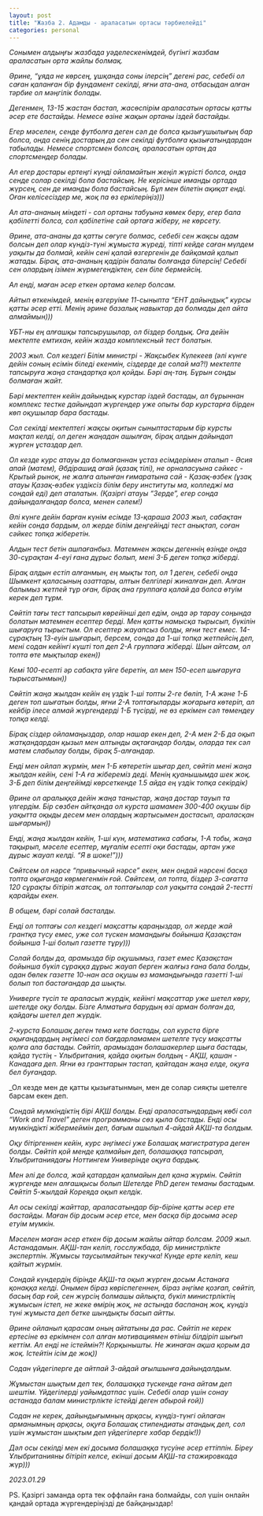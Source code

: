 ```yaml
---
layout: post
title: "Жазба 2. Адамды - араласатын ортасы тәрбиелейді"
categories: personal
---
```


_Сонымен алдыңғы жазбада уәделескенімдей, бүгінгі жазбам араласатын орта жайлы болмақ._

_Әрине, “ұяда не көрсең, ұшқанда соны ілерсің” дегені рас, себебі ол саған қаланған бір фундамент секілді, яғни ата-ана, отбасыдан алған тәрбие ол мәңгілік болады._

_Дегенмен, 13-15 жастан бастап, жасөспірім араласатын ортасы қатты әсер ете бастайды. Немесе өзіне жақын ортаны іздей бастайды._

_Егер мәселен, сенде футболға деген сәл де болса қызығушылығың бар болса, онда сенің достарың да сен секілді футболға қызығатындардан табылады. Немесе спортсмен болсаң, араласатын ортаң да спортсмендер болады._ 

_Ал егер достары ертеңгі күнді ойламайтын жеңіл жүрісті болса, онда сенде солар секілді бола бастайсың. Не керісінше иманды ортада жүрсең, сен де иманды бола бастайсың. Бұл мен білетін ақиқат енді. Оған келісесіздер ме, жоқ па өз еркілеріңіз)))_

_Ал ата-ананың міндеті - сол ортаны табуына көмек беру, егер бала қабілетті болса, сол қабілетіне сай ортаға жіберу, не көрсету._

_Әрине, ата-ананы да қатты сөгуге болмас, себебі сен жақсы адам болсын деп олар күндіз-түні жұмыста жүреді, тіпті кейде саған мүлдем уақыты да болмай, кейін сені қалай өзгергенін де байқамай қалып жатады. Бірақ, ата-ананың қадірін балалы болғанда білерсің! Себебі сен олардың ізімен жүрмегендіктен, сен біле бермейсің._ 

*_Ал енді, маған әсер еткен ортама келер болсам._*

_Айтып өткенімдей, менің өзгеруіме 11-сыныпта “ЕНТ дайындық” курсы қатты әсер етті. Менің әрине базалық навыктар да болмады деп айта алмаймын)))_

_ҰБТ-ны ең алғашқы тапсырушылар, ол біздер болдық. Оға дейін мектепте емтихан, кейін жазда комплексный тест болатын._

_2003 жыл. Сол кездегі Білім министрі - Жақсыбек Күлекеев (әлі күнге дейін соның есімін біледі екенмін, сіздерде де солай ма?!) мектепте тапсыруға жаңа стандартқа қол қойды. Бәрі аң-таң. Бұрын соңды болмаған жайт._ 

_Бәрі мектептен кейін дайындық курстар іздей бастады, ал бұрыннан комплекс тестке дайындап жүргендер уже опыты бар курстарға бірден көп оқушылар бара бастады._

_Сол секілді мектептегі жақсы оқитын сыныптастарым бір курсты мақтап келді, ол деген жаңадан ашылған, бірақ алдын дайындап жүрген ұстаздар деп._ 

_Ол кезде курс атауы да болмағаннан ұстаз есімдерімен аталып - Әсия апай (матем), Әбдірашид ағай (қазақ тілі), не орналасуына сәйкес - Крытый рынок, не жалға алынған ғимаратына сай - Қазақ-өзбек (ұзақ атауы Қазақ-өзбек үздіксіз білім беру институты ма, колледжі ма сондай еді) деп аталатын. (Қазіргі атауы “Зерде”, егер сонда дайындалғандар болса, менен сәлем!)_

_Әлі күнге дейін барған күнім есімде 13-қараша 2003 жыл, сабақтан кейін сонда бардым, ол жерде білім деңгейіңді тест анықтап, соған сәйкес топқа жіберетін._ 

_Алдын тест бетін ашпағанбыз. Матемнен жақсы дегеннің өзінде онда 30-сұрақтан 4-еуі ғана дұрыс болып, мені 3-Б деген топқа жіберді._

_Бірақ алдын естіп алғанмын, ең мықты топ, ол 1 деген, себебі онда Шымкент қаласының озаттары, алтын белгілері жиналған деп. Алған балымыз жетпей тұр оған, бірақ ана группаға қалай да болса өтуім керек деп тұрм._ 

_Сөйтіп тағы тест тапсырып көрейінші деп едім, онда әр тарау соңында болатын матемнен есептер берді. Мен қатты намысқа тырысып, бүкілін шығаруға тырыстым. Ол есептер жауапсыз болды, яғни тест емес. 14-сұрақтың 13-еуін шығарып, берсем, сонда да 1-ші топқа жетпейсің деп, мені содан кейінгі күшті топ деп 2-А группаға жіберді. Шын айтсам, ол топта өте мықтылар екен))_

_Кемі 100-есепті әр сабақта үйге беретін, ал мен 150-есеп шығаруға тырысатынмын))_

_Сөйтіп жаңа жылдан кейін ең үздік 1-ші топты 2-ге бөліп, 1-А және 1-Б деген топ шығатын болды, яғни 2-А топтағыларды жоғарыға көтеріп, ал кейбір ілесе алмай жүргендерді 1-Б түсірді, не өз еркімен сәл төмендеу топқа келді._ 

_Бірақ сіздер ойламаңыздар, олар нашар екен деп, 2-А мен 2-Б да оқып жатқандардан қызыл мен алтынды ақтағандар болды, оларда тек сәл матем слабылау болды, бірақ 5-алғандар._ 

_Енді мен ойлап жүрмін, мен 1-Б көтеретін шығар деп, сөйтіп мені жаңа жылдан кейін, сені 1-А ға жібереміз деді. Менің қуанышымда шек жоқ. 3-Б деп білім деңгейімді көрсеткенде 1.5 айда ең үздік топқа секірдік)_

_Әрине ол аралыққа дейін жаңа таныстар, жаңа достар тауып та үлгердім. Бір сөзбен айтқанда ол курста шамамен 300-400 оқушы бір уақытта оқыды десем мен олардың жартысымен достасып, араласқан шығармын))_

_Енді, жаңа жылдан кейін, 1-ші күн, математика сабағы, 1-А тобы, жаңа тақырып, мәселе есептер, мұғалім есепті оқи бастады, артан уже дұрыс жауап келді. “Я в шоке!”)))_

_Сөйтсем ол нәрсе “привычный нәрсе” екен, мен ондай нәрсені басқа топта оқығанда көрмегенмін ғой. Сөйтсем, ол топта, біздер 3-сағатта 120 сұрақты бітіріп жатсақ, ол топтағылар сол уақытта сондай 2-тестті қарайды екен._ 

_*В общем, бәрі солай басталды.*_

_Енді ол топтағы сол кездегі мақсатты қараңыздар, ол жерде жай грантқа түсу емес, уже сол түскен мамандығы бойынша Қазақстан бойынша 1-ші болып газетте тұру)))_

_Солай болды да, арамызда бір оқушымыз, газет емес Қазақстан бойынша бүкіл сұраққа дұрыс жауап берген жалғыз ғана бала болды, одан бөлек газетте 10-нан аса оқушы өз мамандығында газетті 1-ші болып топ бастағандар да шықты._

_Универге түсіп те араласып жүрдік, кейінгі мақсаттар уже шетел көру, шетелде оқу болды. Бізге Алматыға барудың өзі арман болған да, қайдағы шетел деп жүрдік._ 

_2-курста Болашақ деген тема кете бастады, сол курста бірге оқығандардың әңгімесі сол бағдарламамен шетелге түсу мақсатты қолға ала бастады. Сөйтіп, арамыздан болашакерлер шыға бастады, қайда түстің - Ұлыбритания, қайда оқитын болдың - АҚШ, қашан - Канадаға деп. Яғни өз гранттарын тастап, қайтадан жаңа елде, оқуға бел буғандар._ 

_Ол кезде мен де қатты қызығатынмын, мен де солар сияқты шетелге барсам екен деп. 

_Сондай мүмкіндіктің бірі АҚШ болды. Енді араласатындардың көбі сол “Work and Travel” деген программаны сөз қыла бастады. Енді осы мүмкіндікті жібермеймін деп, бағым ашылып 4-айдай АҚШ-та болдым._ 

_Оқу бітіргеннен кейін, курс әңгімесі уже Болашақ магистратура деген болды. Сөйтіп қой менде қалмайын деп, болашаққа тапсырап, Ұлыбританиядағы Ноттингем Универінде оқуға бардық._ 

_Мен әлі де болса, жай қатардан қалмайын деп қана жүрмін. Сөйтіп жүргенде мен алғашқысы болып Шетелде PhD деген теманы бастадым. Сөйтіп 5-жылдай Кореяда оқып келдік._ 

_Ал осы секілді жайттар, араласатындар бір-біріне қатты әсер ете бастайды. Маған бір досым әсер етсе, мен басқа бір досыма әсер етуім мүмкін._

_Мәселен маған әсер еткен бір досым жайлы айтар болсам. 2009 жыл. Астанадамын. АҚШ-тан келіп, госслужбада, бір министрлікте экспертпін. Жұмысы таусылмайтын текучка! Күнде ерте келіп, кеш қайтып жүрмін._ 

_Сондай күндердің бірінде АҚШ-та оқып жүрген досым Астанаға қонаққа келді. Онымен біраз көріспегеннен, біраз әңгіме қозғап, сөйтіп, басың бар ғой, сен жүрсің болмашы айлықта, бүкіл министрліктің жұмысын істеп, не жеке өмірің жоқ, не астында баспанаң жоқ, күндіз түні жұмыста деп бетке шындықты басып айтты._ 

_Әрине ойланып қарасам оның айтатыны да рас. Сөйтіп не керек ертесіне өз еркімнен сол алған мотивациямен өтініш білдіріп шығып кеттім. Ал енді не істеймін?! Қорқынышты. Не жинаған ақша қорым да жоқ. Істейтін ісім де жоқ))_ 

_Содан үйдегілерге де айтпай 3-айдай ағылшынға дайындалдым._

_Жұмыстан шықтым деп тек, болашаққа түскенде ғана айтам деп шештім. Үйдегілерді уайымдатпас үшін. Себебі олар үшін сонау астанада балам министрлікте істейді деген абырой ғой))_

_Содан не керек, дайындығымның арқасы, күндіз-түнгі ойлаған арманымның арқасы, оқуға Болашақ стипендиаты атандық деп, сол үшін жұмыстан шықтым деп үйдегілерге хабар бердік!))_

_Дәл осы секілді мен екі досыма болашаққа түсуіне әсер еттіппін. Біреу Ұлыбританияны бітіріп келсе, екінші досым АҚШ-та стажировкада жүр)))_

_*2023.01.29*_

PS. Қазіргі заманда орта тек оффлайн ғана болмайды, сол үшін онлайн қандай ортада жүргендеріңізді де байқаңыздар!
